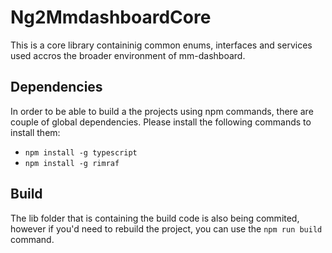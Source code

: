 # Ng2MmdashboardCore

This is a core library containinig common enums, interfaces and services used accros the broader environment of mm-dashboard.

## Dependencies
In order to be able to build a the projects using npm commands, there are couple of global dependencies. Please install the following commands to install them:

- `npm install -g typescript`
- `npm install -g rimraf`

## Build
The lib folder that is containing the build code is also being commited, however if you'd need to rebuild the project, you can use the `npm run build` command.